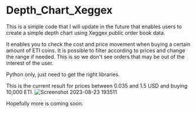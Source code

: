 # Depth_Chart_Xeggex

This is a simple code that I will update in the future that enables users to create a simple depth chart using Xeggex public order book data. 

It enables you to check the cost and price movement when buying a certain amount of ETI coins. 
It is possible to filter according to prices and change the range if needed. This is so we don't see orders that may be out of the interest of the user. 

Python only, just need to get the right libraries. 

This is the current result for prices between 0.035 and 1.5 USD and buying 10,000 ETI.
![Screenshot 2023-08-23 193511](https://github.com/geistluchs/Depth_Chart_Xeggex/assets/141926944/636ba63f-2b3c-4358-85b0-1fd116352639)

Hopefully more is coming soon. 
